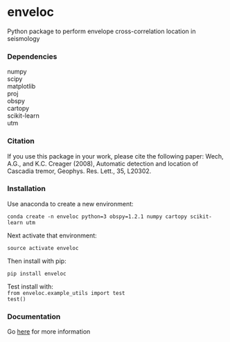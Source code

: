 # enveloc
Python package to perform envelope cross-correlation location in seismology

### Dependencies
numpy<br>
scipy<br>
matplotlib<br>
proj<br>
obspy<br>
cartopy<br>
scikit-learn<br>
utm<br>

### Citation
If you use this package in your work, please cite the following paper: Wech, A.G., and K.C. Creager (2008), Automatic detection and location of Cascadia tremor, Geophys. Res. Lett., 35, L20302.

### Installation
Use anaconda to create a new environment:<br>

`conda create -n enveloc python=3 obspy=1.2.1 numpy cartopy scikit-learn utm`<br>

Next activate that environment:<br>

`source activate enveloc`<br>

Then install with pip:<br>

`pip install enveloc`<br>

Test install with:<br>
`from enveloc.example_utils import test`<br>
`test()`<br>

### Documentation

Go [here](https://enveloc.readthedocs.io/) for more information<br>
